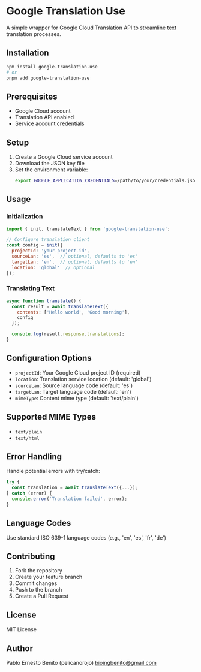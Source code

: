 # Google Translation Use

A simple wrapper for Google Cloud Translation API to streamline text translation processes.

## Installation

```bash
npm install google-translation-use
# or
pnpm add google-translation-use
```

## Prerequisites

- Google Cloud account
- Translation API enabled
- Service account credentials

## Setup

1. Create a Google Cloud service account
2. Download the JSON key file
3. Set the environment variable:
   ```bash
   export GOOGLE_APPLICATION_CREDENTIALS=/path/to/your/credentials.json
   ```

## Usage

### Initialization

```javascript
import { init, translateText } from 'google-translation-use';

// Configure translation client
const config = init({
  projectId: 'your-project-id',
  sourceLan: 'es',  // optional, defaults to 'es'
  targetLan: 'en',  // optional, defaults to 'en'
  location: 'global'  // optional
});
```

### Translating Text

```javascript
async function translate() {
  const result = await translateText({
    contents: ['Hello world', 'Good morning'],
    config
  });

  console.log(result.response.translations);
}
```

## Configuration Options

- `projectId`: Your Google Cloud project ID (required)
- `location`: Translation service location (default: 'global')
- `sourceLan`: Source language code (default: 'es')
- `targetLan`: Target language code (default: 'en')
- `mimeType`: Content mime type (default: 'text/plain')

## Supported MIME Types

- `text/plain`
- `text/html`

## Error Handling

Handle potential errors with try/catch:

```javascript
try {
  const translation = await translateText({...});
} catch (error) {
  console.error('Translation failed', error);
}
```

## Language Codes

Use standard ISO 639-1 language codes (e.g., 'en', 'es', 'fr', 'de')

## Contributing

1. Fork the repository
2. Create your feature branch
3. Commit changes
4. Push to the branch
5. Create a Pull Request

## License

MIT License

## Author

Pablo Ernesto Benito (pelicanorojo) <bioingbenito@gmail.com>
